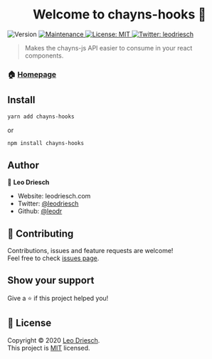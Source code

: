 <h1 align="center">Welcome to chayns-hooks 👋</h1>
<p>
  <img alt="Version" src="https://img.shields.io/badge/version-1.0.0-blue.svg?cacheSeconds=2592000" />
  <a href="https://github.com/leodr/chayns-hooks/graphs/commit-activity" target="_blank">
    <img alt="Maintenance" src="https://img.shields.io/badge/Maintained%3F-yes-green.svg" />
  </a>
  <a href="https://github.com/leodr/chayns-hooks/blob/master/LICENSE" target="_blank">
    <img alt="License: MIT" src="https://img.shields.io/github/license/leodr/chayns-hooks" />
  </a>
  <a href="https://twitter.com/leodriesch" target="_blank">
    <img alt="Twitter: leodriesch" src="https://img.shields.io/twitter/follow/leodriesch.svg?style=social" />
  </a>
</p>

> Makes the chayns-js API easier to consume in your react components.

### 🏠 [Homepage](https://github.com/leodr/chayns-hooks#readme)

## Install

```sh
yarn add chayns-hooks
```

or

```sh
npm install chayns-hooks
```

## Author

👤 **Leo Driesch**

- Website: leodriesch.com
- Twitter: [@leodriesch](https://twitter.com/leodriesch)
- Github: [@leodr](https://github.com/leodr)

## 🤝 Contributing

Contributions, issues and feature requests are welcome!<br />Feel free to check [issues page](https://github.com/leodr/chayns-hooks/issues).

## Show your support

Give a ⭐️ if this project helped you!

## 📝 License

Copyright © 2020 [Leo Driesch](https://github.com/leodr).<br />
This project is [MIT](https://github.com/leodr/chayns-hooks/blob/master/LICENSE) licensed.
